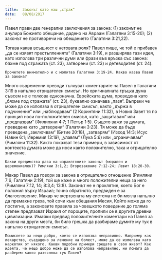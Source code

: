 ```yaml
---
title:  Законът като наш „страж“
date:   08/08/2017
---
```


Павел прави две генерални заключения за закона: (1) законът не анулира Божието обещание, дадено на Авраам (Галатяни 3:15-20); (2) законът не противоречи на обещанието (Галатяни 3:21,22).

Тогава каква всъщност е неговата роля? Павел пише, че той е прибавен „да се изявят престъпленията“ (Галатяни 3:19), и разширява тази идея, като използва три различни думи или фрази във връзка със закона: бяхме под стражата (ст. 23), затворени (ст. 23) и детеводител (ст. 24).

`Прочетете внимателно и с молитва Галатяни 3:19-24. Какво казва Павел за закона?`

Много съвременни преводи тълкуват коментарите на Павел в Галатяни 3:19 в напълно отрицателен смисъл. Но оригиналната гръцка дума съвсем не е толкова еднозначна. Еврейската дума, преведена като „бяхме под стражата“ (ст. 23), буквално означава „пазя“. Въпреки че може да се използва в отрицателен смисъл, както „държа в подчинение“ или „наблюдавам“ (2 Коринтяни 11:32), в Новия Завет тя по принцип носи по-положителен смисъл, като „защитавам“ или „предпазвам“ (Филипяни 4:7; 1 Петър 1:5). Същото важи за думата, преведена като „затворени“ (Галатяни 3:23). Тя може да бъде преведена „заключвам“ (Битие 20:18), „затварям“ (Изход 14:3; Исус Навин 6:1; Йеремия 13:19), „улавям“ (Лука 5:6) или „ограничавам” (Римляни 11:32). Както показват тези примери, в зависимост от контекста думата може да носи както положително, така и отрицателно значение.

`Какви предимства дава на израилтяните законът (морален и церемониален)? Римляни 3:1,2; Второзаконие 7:12-24; Левит 18:20-30.`

Макар Павел да говори за закона в отрицателно отношение (Римляни 7:6; Галатяни 2:19), той ще каже и много положителни неща за него (Римляни 7:12, 14; 8:3,4; 13:8). Законът не е проклятие, което Бог е положил върху Израил; точно обратното, предвиден е за благословение. Макар че жертвената му система не би могла напълно да премахне греха, той сочи към обещания Месия, Който може да го постигне, а законовите правила за човешкото поведение до голяма степен предпазват Израил от пороците, пропили се в другите древни цивилизации. Имайки предвид положителните коментари на Павел за закона на други места, би било грешка да разбираме думите му тук в напълно отрицателен смисъл.

`Помислете за нещо добро, което се използва неправилно. Например как лекарство, създадено за лечение на болест, може да се използва като наркотик от някого. Какви подобни примери срещате в своя живот? Как идеята, че нещо добро може да се използва неправилно, ни помага да разберем какво разяснява тук Павел?`